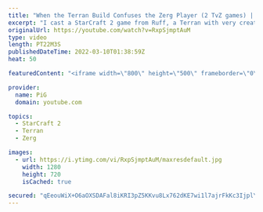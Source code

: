 ```yaml
---
title: "When the Terran Build Confuses the Zerg Player (2 TvZ games) | Diamond in the Ruff #66 - StarCraft 2"
excerpt: "I cast a StarCraft 2 game from Ruff, a Terran with very creative gameplay. How will he ruff up his Terran opponent?  💎 Diamond in the Ruff: https://www.youtube.com/playlist?list=PLFUDU8AOevUfdEq20wYq8Sm9z3sc1yn0l 💎 Follow Ruff: https://www.twitch.tv/ruff_stuff_tv | https://www.youtube.com/ruff_stuff"
originalUrl: https://youtube.com/watch?v=RxpSjmptAuM
type: video
length: PT22M3S
publishedDateTime: 2022-03-10T01:38:59Z
heat: 50

featuredContent: "<iframe width=\"800\" height=\"500\" frameborder=\"0\" src=\"https://www.youtube.com/embed/RxpSjmptAuM\" allow=\"accelerometer; autoplay; encrypted-media; gyroscope; picture-in-picture\" allowfullscreen></iframe>"

provider:
  name: PiG
  domain: youtube.com

topics:
  - StarCraft 2
  - Terran
  - Zerg

images:
  - url: https://i.ytimg.com/vi/RxpSjmptAuM/maxresdefault.jpg
    width: 1280
    height: 720
    isCached: true

secured: "qEeouWiX+O6aOXSDAFal8iKRI3pZ5KKvu8Lx762dKE7wi1l7ajrFkKc3IjplYk/uR+WWMwTkKp8Drekc4hFAx/WlGNx13+1XcTGmncpDFAHPVix6nvwExlNWM13uBz2EpzOMI3A/MOJDiC7WCpAHr4wP00xD6ILh9OR4Pk6SuHO3lyOvH7FzK1CmMCLpXB6/c17DpClTikSA2lF2cn6cyCuCRA8Ql6lHdKR48WVSI/Wjhd/sIUljK4u6vSVn7iw5BMgbiNy5hFaoy1jZI9azUjo8CwAu+XbOthc5Of9X1zkNx2l3tNGOT+ev+4ppqDhXwKjlWvba2YTCbx1cGHFui2r/J9cszsasXCkTwpTwgs92IUMFB8ZYbWd+I4Yov6U5bs9ZljpzJrtVWwpEYxjBaLa1VNFTTVpLnkp//m0rclY=;0tLfQoOXjnpL/VN25VPXQw=="
---
```


